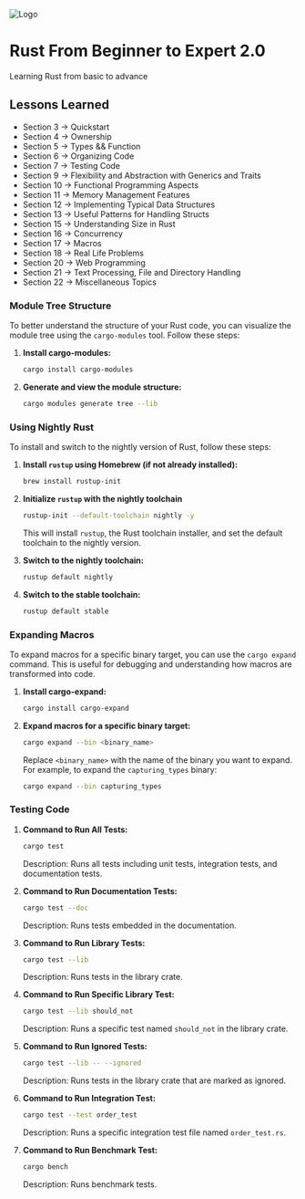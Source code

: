 ![Logo](https://jav69-public.s3.ap-southeast-1.amazonaws.com/rust_design.jpg)

# Rust From Beginner to Expert 2.0

Learning Rust from basic to advance

## Lessons Learned

- Section 3 -> Quickstart
- Section 4 -> Ownership
- Section 5 -> Types && Function
- Section 6 -> Organizing Code
- Section 7 -> Testing Code
- Section 9 -> Flexibility and Abstraction with Generics and Traits
- Section 10 -> Functional Programming Aspects
- Section 11 -> Memory Management Features
- Section 12 -> Implementing Typical Data Structures
- Section 13 -> Useful Patterns for Handling Structs
- Section 15 -> Understanding Size in Rust
- Section 16 -> Concurrency
- Section 17 -> Macros
- Section 18 -> Real Life Problems
- Section 20 -> Web Programming
- Section 21 -> Text Processing, File and Directory Handling
- Section 22 -> Miscellaneous Topics

### Module Tree Structure

To better understand the structure of your Rust code, you can visualize the module tree using the `cargo-modules` tool. Follow these steps:

1. **Install cargo-modules:**

   ```bash
   cargo install cargo-modules
   ```

2. **Generate and view the module structure:**

   ```bash
   cargo modules generate tree --lib
   ```

### Using Nightly Rust

To install and switch to the nightly version of Rust, follow these steps:

1. **Install `rustup` using Homebrew (if not already installed):**

   ```bash
   brew install rustup-init
   ```

2. **Initialize `rustup` with the nightly toolchain**

   ```bash
   rustup-init --default-toolchain nightly -y
   ```

   This will install `rustup`, the Rust toolchain installer, and set the default toolchain to the nightly version.

3. **Switch to the nightly toolchain:**

   ```bash
   rustup default nightly
   ```

4. **Switch to the stable toolchain:**

   ```bash
   rustup default stable
   ```

### Expanding Macros

To expand macros for a specific binary target, you can use the `cargo expand` command. This is useful for debugging and understanding how macros are transformed into code.

1. **Install cargo-expand:**

   ```bash
   cargo install cargo-expand
   ```

2. **Expand macros for a specific binary target:**

   ```bash
   cargo expand --bin <binary_name>
   ```

   Replace `<binary_name>` with the name of the binary you want to expand. For example, to expand the `capturing_types` binary:

   ```bash
   cargo expand --bin capturing_types
   ```

### Testing Code

1. **Command to Run All Tests:**

   ```bash
   cargo test
   ```

   Description: Runs all tests including unit tests, integration tests, and documentation tests.

2. **Command to Run Documentation Tests:**

   ```bash
   cargo test --doc
   ```

   Description: Runs tests embedded in the documentation.

3. **Command to Run Library Tests:**

   ```bash
   cargo test --lib
   ```

   Description: Runs tests in the library crate.

4. **Command to Run Specific Library Test:**

   ```bash
   cargo test --lib should_not
   ```

   Description: Runs a specific test named `should_not` in the library crate.

5. **Command to Run Ignored Tests:**

   ```bash
   cargo test --lib -- --ignored
   ```

   Description: Runs tests in the library crate that are marked as ignored.

6. **Command to Run Integration Test:**

   ```bash
   cargo test --test order_test
   ```

   Description: Runs a specific integration test file named `order_test.rs`.

7. **Command to Run Benchmark Test:**

   ```bash
   cargo bench
   ```

   Description: Runs benchmark tests.